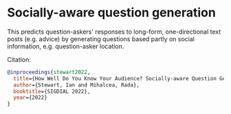 # Socially-aware question generation

This predicts question-askers' responses to long-form, one-directional text posts (e.g. advice) by generating questions based partly on social information, e.g. question-asker location.

Citation:
```bibtex
@inproceedings{stewart2022,
  title={How Well Do You Know Your Audience? Socially-aware Question Generation},
  author={Stewart, Ian and Mihalcea, Rada},
  booktitle={SIGDIAL 2022}, 
  year={2022}
}

```

